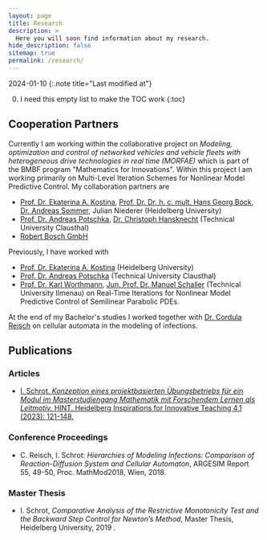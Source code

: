 ```yaml
---
layout: page
title: Research
description: >
  Here you will soon find information about my research.
hide_description: false
sitemap: true
permalink: /research/
---
```


2024-01-10
{:.note title="Last modified at"}

0. I need this empty list to make the TOC work
{:toc}

## Cooperation Partners

Currently I am working within the collaborative project on *Modeling, optimization and control of networked vehicles and vehicle fleets with heterogeneous drive technologies in real time (MORFAE)* which is part of the BMBF program "Mathematics for Innovations". Within this project I am working primarily on Multi-Level Iteration Schemes for Nonlinear Model Predictive Control. My collaboration partners are
  - [Prof. Dr. Ekaterina A. Kostina][ekaterina], [Prof. Dr. Dr. h. c. mult. Hans Georg Bock][georg], [Dr. Andreas Sommer][andreas_sommer], Julian Niederer (Heidelberg University)
  - [Prof. Dr. Andreas Potschka][andreas], [Dr. Christoph Hansknecht][christoph] (Technical University Clausthal)
  - [Robert Bosch GmbH][bosch]

Previously, I have worked with
  - [Prof. Dr. Ekaterina A. Kostina][ekaterina] (Heidelberg University)
  - [Prof. Dr. Andreas Potschka][andreas] (Technical University Clausthal)
  - [Prof. Dr. Karl Worthmann][karl], [Jun. Prof. Dr. Manuel Schaller][manuel] (Technical University Ilmenau)
on Real-Time Iterations for Nonlinear Model Predictive Control of Semilinear Parabolic PDEs.

At the end of my Bachelor's studies I worked together with [Dr. Cordula Reisch][cordula] on cellular automata in the modeling of infections. 

## Publications
### Articles
  - [I. Schrot. *Konzeption eines projektbasierten Übungsbetriebs für ein Modul im Masterstudiengang Mathematik mit Forschendem Lernen als Leitmotiv.* HINT. Heidelberg Inspirations for Innovative Teaching 4.1 (2023): 121-148.][hint]

### Conference Proceedings
  - C. Reisch, I. Schrot: *Hierarchies of Modeling Infections: Comparison of Reaction-Diffusion System and Cellular Automaton*, ARGESIM Report 55, 49-50, Proc. MathMod2018, Wien, 2018.

### Master Thesis
  - I. Schrot, *Comparative Analysis of the Restrictive Monotonicity Test and the Backward Step Control for Newton’s Method*, Master Thesis, Heidelberg University, 2019 .

[ekaterina]: http://wwwagkostina.iwr.uni-heidelberg.de/kostina.html
[georg]: https://simopt.iwr.uni-heidelberg.de/georg-bock/home
[andreas_sommer]: https://simopt.iwr.uni-heidelberg.de/andreas-sommer/home
[andreas]: https://www.mathematik.tu-clausthal.de/arbeitsgruppen/kontinuierliche-optimierung/team/prof-dr-andreas-potschka/
[christoph]: https://www.mathematik.tu-clausthal.de/en/about-us/research-groups/continuous-optimization/staff/dr-christoph-hansknecht/
[bosch]: https://www.bosch.com/
[karl]: https://www.tu-ilmenau.de/universitaet/fakultaeten/fakultaet-mathematik-und-naturwissenschaften/profil/institute-und-fachgebiete/institut-fuer-mathematik/profil/fachgebiet-optimization-based-control/team/karl-worthmann
[manuel]: https://www.tu-ilmenau.de/deq
[cordula]: https://www.tu-braunschweig.de/ipde/personal/creisch
[hint]: https://doi.org/10.11588/hint.2023.1.101930
